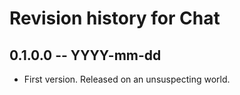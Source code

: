 # Revision history for Chat

## 0.1.0.0 -- YYYY-mm-dd

* First version. Released on an unsuspecting world.
